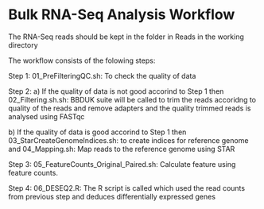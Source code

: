 # Bulk RNA-Seq Analysis Workflow

The RNA-Seq reads should be kept in the folder in Reads in the working directory

The workflow consists of the folowing steps:

Step 1: 01_PreFilteringQC.sh: To check the quality of data

Step 2:  a) If the quality of data is not good accorind to Step 1 then 
02_Filtering.sh.sh: BBDUK suite will be called to trim the reads accoridng to quality of the reads and remove adapters and the quality trimmed reads is analysed using FASTqc

b) If the quality of data is  good accorind to Step 1 then
03_StarCreateGenomeIndices.sh: to create indices for reference genome and 
04_Mapping.sh: Map reads to the reference genome using STAR

Step 3:
05_FeatureCounts_Original_Paired.sh: Calculate feature using feature counts.

Step 4:
06_DESEQ2.R: The R script is called which used the read counts from previous step and deduces differentially expressed genes
